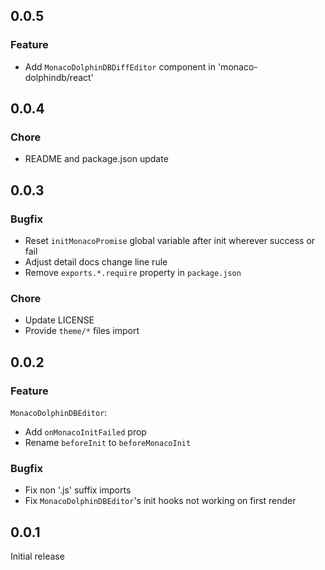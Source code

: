 ## 0.0.5

### Feature

- Add `MonacoDolphinDBDiffEditor` component in 'monaco-dolphindb/react'

## 0.0.4

### Chore

- README and package.json update

## 0.0.3

### Bugfix

- Reset `initMonacoPromise` global variable after init wherever success or fail
- Adjust detail docs change line rule
- Remove `exports.*.require` property in `package.json`

### Chore

- Update LICENSE
- Provide `theme/*` files import

## 0.0.2

### Feature

`MonacoDolphinDBEditor`:

- Add `onMonacoInitFailed` prop
- Rename `beforeInit` to `beforeMonacoInit`

### Bugfix

- Fix non '.js' suffix imports
- Fix `MonacoDolphinDBEditor`'s init hooks not working on first render

## 0.0.1

Initial release
